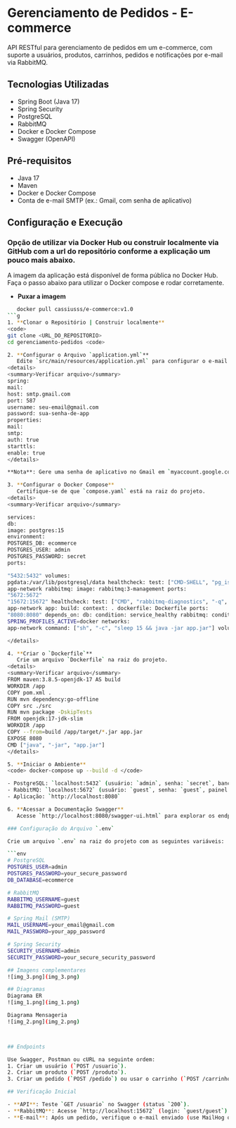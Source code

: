 # Gerenciamento de Pedidos - E-commerce

API RESTful para gerenciamento de pedidos em um e-commerce, com suporte a usuários, produtos, carrinhos, pedidos e notificações por e-mail via RabbitMQ.

## Tecnologias Utilizadas

- Spring Boot (Java 17)
- Spring Security
- PostgreSQL
- RabbitMQ
- Docker e Docker Compose
- Swagger (OpenAPI)

## Pré-requisitos

- Java 17
- Maven
- Docker e Docker Compose
- Conta de e-mail SMTP (ex.: Gmail, com senha de aplicativo)

## Configuração e Execução

### Opção de utilizar via Docker Hub ou construir localmente via GitHub com a url do repositório conforme a explicação um pouco mais abaixo.
A imagem da aplicação está disponível de forma pública no Docker Hub. Faça o passo abaixo para utilizar o Docker compose e rodar corretamente.
- **Puxar a imagem**
```bash
   docker pull cassiusss/e-commerce:v1.0
```g
1. **Clonar o Repositório | Construir localmente**
<code> 
git clone <URL_DO_REPOSITORIO>
cd gerenciamento-pedidos <code>

2. **Configurar o Arquivo `application.yml`**
   Edite `src/main/resources/application.yml` para configurar o e-mail SMTP.
<details>
<summary>Verificar arquivo</summary>
spring:
mail:
host: smtp.gmail.com
port: 587
username: seu-email@gmail.com
password: sua-senha-de-app
properties:
mail:
smtp:
auth: true
starttls:
enable: true
</details>

**Nota**: Gere uma senha de aplicativo no Gmail em `myaccount.google.com/security` com 2FA ativado.

3. **Configurar o Docker Compose**
   Certifique-se de que `compose.yaml` está na raiz do projeto.
<details>
<summary>Verificar arquivo</summary>

services:
db:
image: postgres:15
environment:
POSTGRES_DB: ecommerce
POSTGRES_USER: admin
POSTGRES_PASSWORD: secret
ports:

"5432:5432" volumes:
pgdata:/var/lib/postgresql/data healthcheck: test: ["CMD-SHELL", "pg_isready -U admin -d ecommerce"] interval: 10s timeout: 5s retries: 5 networks:
app-network rabbitmq: image: rabbitmq:3-management ports:
"5672:5672"
"15672:15672" healthcheck: test: ["CMD", "rabbitmq-diagnostics", "-q", "ping"] interval: 10s timeout: 5s retries: 5 networks:
app-network app: build: context: . dockerfile: Dockerfile ports:
"8080:8080" depends_on: db: condition: service_healthy rabbitmq: condition: service_healthy environment:
SPRING_PROFILES_ACTIVE=docker networks:
app-network command: ["sh", "-c", "sleep 15 && java -jar app.jar"] volumes: pgdata: networks: app-network: driver: bridge

</details>

4. **Criar o `Dockerfile`**
   Crie um arquivo `Dockerfile` na raiz do projeto.
<details>
<summary>Verificar arquivo</summary>
FROM maven:3.8.5-openjdk-17 AS build
WORKDIR /app
COPY pom.xml .
RUN mvn dependency:go-offline
COPY src ./src
RUN mvn package -DskipTests
FROM openjdk:17-jdk-slim
WORKDIR /app
COPY --from=build /app/target/*.jar app.jar
EXPOSE 8080
CMD ["java", "-jar", "app.jar"]
</details>

5. **Iniciar o Ambiente**
<code> docker-compose up --build -d </code>

- PostgreSQL: `localhost:5432` (usuário: `admin`, senha: `secret`, banco: `ecommerce`)
- RabbitMQ: `localhost:5672` (usuário: `guest`, senha: `guest`, painel: `http://localhost:15672`)
- Aplicação: `http://localhost:8080`

6. **Acessar a Documentação Swagger**
   Acesse `http://localhost:8080/swagger-ui.html` para explorar os endpoints.

### Configuração do Arquivo `.env`

Crie um arquivo `.env` na raiz do projeto com as seguintes variáveis:

```env
# PostgreSQL
POSTGRES_USER=admin
POSTGRES_PASSWORD=your_secure_password
DB_DATABASE=ecommerce

# RabbitMQ
RABBITMQ_USERNAME=guest
RABBITMQ_PASSWORD=guest

# Spring Mail (SMTP)
MAIL_USERNAME=your_email@gmail.com
MAIL_PASSWORD=your_app_password

# Spring Security
SECURITY_USERNAME=admin
SECURITY_PASSWORD=your_secure_security_password

## Imagens complementares
![img_3.png](img_3.png)

## Diagramas
Diagrama ER
![img_1.png](img_1.png)

Diagrama Mensageria 
![img_2.png](img_2.png)



## Endpoints

Use Swagger, Postman ou cURL na seguinte ordem:
1. Criar um usuário (`POST /usuario`).
2. Criar um produto (`POST /produto`).
3. Criar um pedido (`POST /pedido`) ou usar o carrinho (`POST /carrinho/{id}/itens`, `POST /carrinho/checkout`).

## Verificação Inicial

- **API**: Teste `GET /usuario` no Swagger (status `200`).
- **RabbitMQ**: Acesse `http://localhost:15672` (login: `guest/guest`) e cheque a fila `pedido-criado-queue`.
- **E-mail**: Após um pedido, verifique o e-mail enviado (use MailHog ou caixa de entrada).
